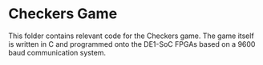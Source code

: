 # Checkers Game
This folder contains relevant code for the Checkers game. The game itself is written in C and programmed onto the DE1-SoC FPGAs based on a 9600 baud communication system.
